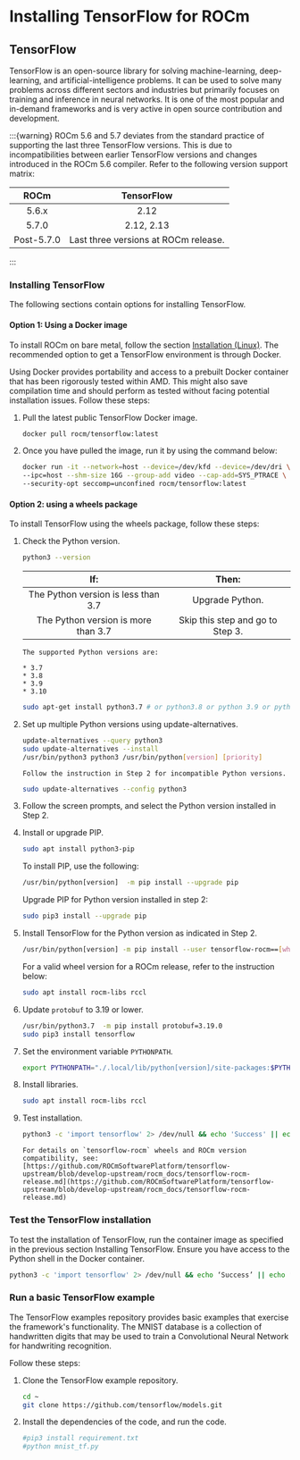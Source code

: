 # Installing TensorFlow for ROCm

## TensorFlow

TensorFlow is an open-source library for solving machine-learning,
deep-learning, and artificial-intelligence problems. It can be used to solve
many problems across different sectors and industries but primarily focuses on
training and inference in neural networks. It is one of the most popular and
in-demand frameworks and is very active in open source contribution and
development.

:::{warning}
ROCm 5.6 and 5.7 deviates from the standard practice of supporting the last three
TensorFlow versions. This is due to incompatibilities between earlier TensorFlow
versions and changes introduced in the ROCm 5.6 compiler. Refer to the following
version support matrix:

| ROCm  | TensorFlow |
|:-----:|:----------:|
| 5.6.x | 2.12       |
| 5.7.0 | 2.12, 2.13 |
| Post-5.7.0 | Last three versions at ROCm release. |
:::

### Installing TensorFlow

The following sections contain options for installing TensorFlow.

#### Option 1: Using a Docker image

To install ROCm on bare metal, follow the section
[Installation (Linux)](../../tutorials/install/linux/os-native/install). The recommended option to
get a TensorFlow environment is through Docker.

Using Docker provides portability and access to a prebuilt Docker container that
has been rigorously tested within AMD. This might also save compilation time and
should perform as tested without facing potential installation issues.
Follow these steps:

1. Pull the latest public TensorFlow Docker image.

   ```bash
   docker pull rocm/tensorflow:latest
   ```

2. Once you have pulled the image, run it by using the command below:

   ```bash
   docker run -it --network=host --device=/dev/kfd --device=/dev/dri \
   --ipc=host --shm-size 16G --group-add video --cap-add=SYS_PTRACE \
   --security-opt seccomp=unconfined rocm/tensorflow:latest
   ```

#### Option 2: using a wheels package

To install TensorFlow using the wheels package, follow these steps:

1. Check the Python version.

   ```bash
   python3 --version
   ```

   | If:                                 | Then:                            |
   |:-----------------------------------:|:--------------------------------:|
   | The Python version is less than 3.7 | Upgrade Python.                  |
   | The Python version is more than 3.7 | Skip this step and go to Step 3. |

   ```{note}
   The supported Python versions are:

   * 3.7
   * 3.8
   * 3.9
   * 3.10
   ```

   ```bash
   sudo apt-get install python3.7 # or python3.8 or python 3.9 or python 3.10
   ```

2. Set up multiple Python versions using update-alternatives.

   ```bash
   update-alternatives --query python3
   sudo update-alternatives --install
   /usr/bin/python3 python3 /usr/bin/python[version] [priority]
   ```

   ```{note}
   Follow the instruction in Step 2 for incompatible Python versions.
   ```

   ```bash
   sudo update-alternatives --config python3
   ```

3. Follow the screen prompts, and select the Python version installed in Step 2.

4. Install or upgrade PIP.

   ```bash
   sudo apt install python3-pip
   ```

   To install PIP, use the following:

   ```bash
   /usr/bin/python[version]  -m pip install --upgrade pip
   ```

   Upgrade PIP for Python version installed in step 2:

   ```bash
   sudo pip3 install --upgrade pip
   ```

5. Install TensorFlow for the Python version as indicated in Step 2.

   ```bash
   /usr/bin/python[version] -m pip install --user tensorflow-rocm==[wheel-version] --upgrade
   ```

   For a valid wheel version for a ROCm release, refer to the instruction below:

   ```bash
   sudo apt install rocm-libs rccl
   ```

6. Update `protobuf` to 3.19 or lower.

   ```bash
   /usr/bin/python3.7  -m pip install protobuf=3.19.0
   sudo pip3 install tensorflow
   ```

7. Set the environment variable `PYTHONPATH`.

   ```bash
   export PYTHONPATH="./.local/lib/python[version]/site-packages:$PYTHONPATH"  #Use same python version as in step 2
   ```

8. Install libraries.

   ```bash
   sudo apt install rocm-libs rccl
   ```

9. Test installation.

   ```bash
   python3 -c 'import tensorflow' 2> /dev/null && echo 'Success' || echo 'Failure'
   ```

   ```{note}
   For details on `tensorflow-rocm` wheels and ROCm version compatibility, see:
   [https://github.com/ROCmSoftwarePlatform/tensorflow-upstream/blob/develop-upstream/rocm_docs/tensorflow-rocm-release.md](https://github.com/ROCmSoftwarePlatform/tensorflow-upstream/blob/develop-upstream/rocm_docs/tensorflow-rocm-release.md)
   ```

### Test the TensorFlow installation

To test the installation of TensorFlow, run the container image as specified in
the previous section Installing TensorFlow. Ensure you have access to the Python
shell in the Docker container.

```bash
python3 -c 'import tensorflow' 2> /dev/null && echo ‘Success’ || echo ‘Failure’
```

### Run a basic TensorFlow example

The TensorFlow examples repository provides basic examples that exercise the
framework's functionality. The MNIST database is a collection of handwritten
digits that may be used to train a Convolutional Neural Network for handwriting
recognition.

Follow these steps:

1. Clone the TensorFlow example repository.

   ```bash
   cd ~
   git clone https://github.com/tensorflow/models.git
   ```

2. Install the dependencies of the code, and run the code.

   ```bash
   #pip3 install requirement.txt
   #python mnist_tf.py
   ```
